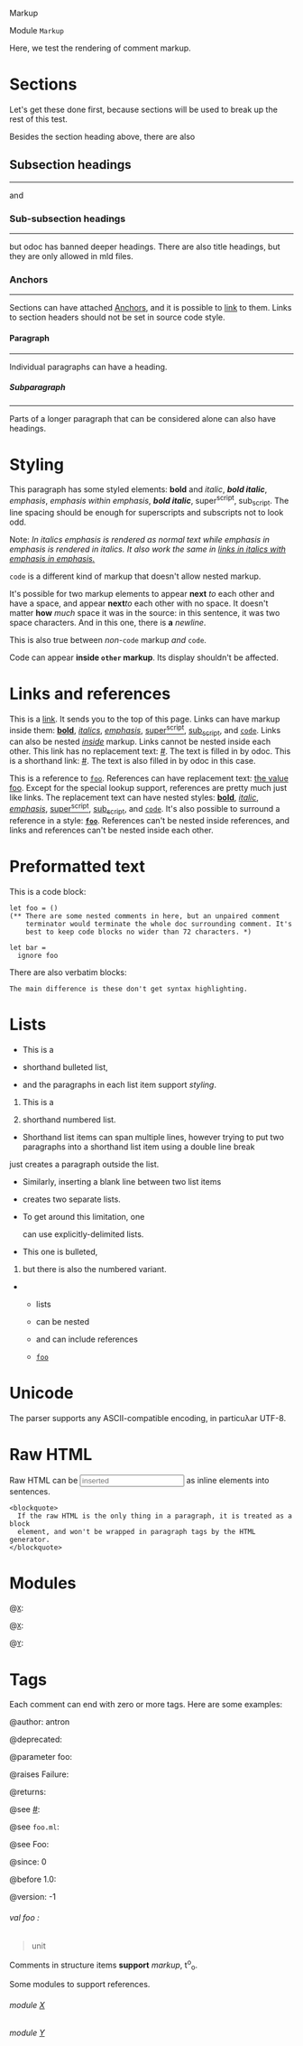 Markup

Module `Markup`

Here, we test the rendering of comment markup.

# Sections

Let's get these done first, because sections will be used to break up the
rest of this test.

Besides the section heading above, there are also

## Subsection headings

---

and

### Sub-subsection headings

---

but odoc has banned deeper headings. There are also title headings, but they
are only allowed in mld files.

### Anchors

---

Sections can have attached [Anchors](#anchors), and it is possible to
[link](#anchors) to them. Links to section headers should not be set in
source code style.

#### Paragraph

---

Individual paragraphs can have a heading.

##### Subparagraph

---

Parts of a longer paragraph that can be considered alone can also have
headings.

# Styling

This paragraph has some styled elements: **bold** and _italic_, **_bold
italic_**, _emphasis_, __emphasis_ within emphasis_, **_bold italic_**,
super<sup>script</sup>, sub<sub>script</sub>. The line spacing should be
enough for superscripts and subscripts not to look odd.

Note: _In italics _emphasis_ is rendered as normal text while _emphasis _in_
emphasis_ is rendered in italics._ _It also work the same in [links in
italics with _emphasis _in_ emphasis_.](#)_

`code` is a different kind of markup that doesn't allow nested markup.

It's possible for two markup elements to appear **next** _to_ each other and
have a space, and appear **next**_to_ each other with no space. It doesn't
matter **how** _much_ space it was in the source: in this sentence, it was
two space characters. And in this one, there is **a** _newline_.

This is also true between _non-_`code` markup _and_ `code`.

Code can appear **inside `other` markup**. Its display shouldn't be affected.

# Links and references

This is a [link](#). It sends you to the top of this page. Links can have
markup inside them: [**bold**](#), [_italics_](#), [_emphasis_](#),
[super<sup>script</sup>](#), [sub<sub>script</sub>](#), and [`code`](#).
Links can also be nested _[inside](#)_ markup. Links cannot be nested inside
each other. This link has no replacement text: [#](#). The text is filled in
by odoc. This is a shorthand link: [#](#). The text is also filled in by odoc
in this case.

This is a reference to [`foo`](#val-foo). References can have replacement
text: [the value foo](#val-foo). Except for the special lookup support,
references are pretty much just like links. The replacement text can have
nested styles: [**bold**](#val-foo), [_italic_](#val-foo),
[_emphasis_](#val-foo), [super<sup>script</sup>](#val-foo),
[sub<sub>script</sub>](#val-foo), and [`code`](#val-foo). It's also possible
to surround a reference in a style: **[`foo`](#val-foo)**. References can't
be nested inside references, and links and references can't be nested inside
each other.

# Preformatted text

This is a code block:

```
let foo = ()
(** There are some nested comments in here, but an unpaired comment
    terminator would terminate the whole doc surrounding comment. It's
    best to keep code blocks no wider than 72 characters. *)

let bar =
  ignore foo
```
There are also verbatim blocks:

```
The main difference is these don't get syntax highlighting.
```
# Lists

- This is a
  

- shorthand bulleted list,
  

- and the paragraphs in each list item support _styling_.
  

1. This is a
   

2. shorthand numbered list.
   

- Shorthand list items can span multiple lines, however trying to put two
  paragraphs into a shorthand list item using a double line break
  

just creates a paragraph outside the list.

- Similarly, inserting a blank line between two list items
  

- creates two separate lists.
  

- To get around this limitation, one
  
  can use explicitly-delimited lists.
  

- This one is bulleted,
  

1. but there is also the numbered variant.
   

- - lists
    
  
  - can be nested
    
  
  - and can include references
    
  
  - [`foo`](#val-foo)
    
  

# Unicode

The parser supports any ASCII-compatible encoding, in particuλar UTF-8.

# Raw HTML

Raw HTML can be <input type="text" placeholder="inserted"> as inline elements
into sentences.


    <blockquote>
      If the raw HTML is the only thing in a paragraph, it is treated as a block
      element, and won't be wrapped in paragraph tags by the HTML generator.
    </blockquote>
    
# Modules

@[`X`](Markup.X.md):

@[`X`](Markup.X.md):

@[`Y`](Markup.Y.md):

# Tags

Each comment can end with zero or more tags. Here are some examples:

@author: antron

@deprecated:

@parameter foo:

@raises Failure:

@returns:

@see [#](#):

@see `foo.ml`:

@see Foo:

@since: 0

@before 1.0:

@version: -1

<a id="val-foo"></a>

###### val foo :

> unit

Comments in structure items **support** _markup_, t<sup>o</sup><sub>o</sub>.

Some modules to support references.

<a id="module-X"></a>

###### module [X](Markup.X.md)

<a id="module-Y"></a>

###### module [Y](Markup.Y.md)
